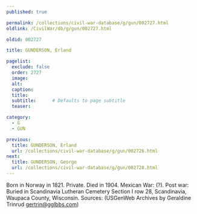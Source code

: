 ```yaml
---
published: true

permalink: /collections/civil-war-database/g/gun/002727.html
oldlink: /CivilWar/db/g/gun/002727.html

oldid: 002727

title: GUNDERSON, Erland

pagelist:
  exclude: false
  order: 2727
  image: 
  alt:
  caption:
  title:
  subtitle:      # Defaults to page subtitle
  teaser:

category: 
  - G 
  - GUN

previous:
  title: GUNDERSON, Erland
  url: /collections/civil-war-database/g/gun/002726.html  
next:
  title: GUNDERSON, George
  url: /collections/civil-war-database/g/gun/002728.html   
---
```

Born in Norway in 1821. Private. Died in 1904. Mexican War: (?). Post war: Buried in Scandinavia Lutheran Cemetery Section I row 28, Scandinavia, Waupaca County, Wisconsin. Sources: (USGenWeb Archives by Geraldine Trinrud [gertrin@gglbbs.com](mailto:gertrin@gglbbs.com))